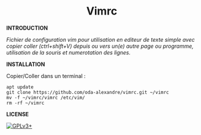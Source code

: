# **<center>Vimrc</center>**


**INTRODUCTION**

*Fichier de configuration vim pour utilisation en editeur de texte simple avec copier coller (ctrl+shift+V) depuis ou vers un(e) autre page ou programme, utilisation de la souris et numerotation des lignes.*


**INSTALLATION**

Copier/Coller dans un terminal :

    apt update
    git clone https://github.com/oda-alexandre/vimrc.git ~/vimrc
    mv -f ~/vimrc/vimrc /etc/vim/
    rm -rf ~/vimrc


**LICENSE**

[![GPLv3+](http://gplv3.fsf.org/gplv3-127x51.png)](https://github.com/oda-alexandre/vimrc_custom/blob/master/LICENSE)
